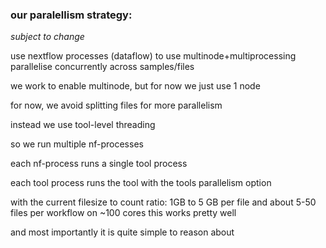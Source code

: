 ### our paralellism strategy:

*subject to change*

use nextflow processes (dataflow) to use multinode+multiprocessing parallelise concurrently across samples/files

we work to enable multinode, but for now we just use 1 node

for now, we avoid splitting files for more parallelism

instead we use tool-level threading

so we run multiple nf-processes

each nf-process runs a single tool process 

each tool process runs the tool with the tools parallelism option


with the current filesize to count ratio: 1GB to 5 GB per file and about 5-50 files per workflow on ~100 cores this works pretty well

and most importantly it is quite simple to reason about
